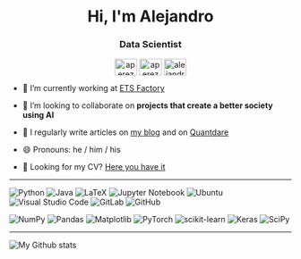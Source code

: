 <h1 align="center">Hi, I'm Alejandro</h1>
<h3 align="center">Data Scientist</h3>

<p align="center">
    <a href="mailto:alejandroperezsanjuan@gmail.com"><img align="center" src="https://unpkg.com/simple-icons@latest/icons/gmail.svg" alt="aperez" height="30" width="40" /></a>
    <a href="https://www.linkedin.com/in/alejandro-pérez-sanjuán/" target="blank"><img align="center" src="https://unpkg.com/simple-icons@latest/icons/linkedin.svg" alt="aperez" height="30" width="40" /></a>
    <a href="https://medium.com/@alejandrops" target="blank"><img align="center" src="https://unpkg.com/simple-icons@latest/icons/medium.svg" alt="alejandrops" height="30" width="40" /></a>
</p>

- 🔭 I’m currently working at [ETS Factory](https://www.etsfactory.com/)

- 👯 I’m looking to collaborate on **projects that create a better society using AI**

- 📝 I regularly write articles on [my blog](https://xylambda.github.io/blog/) and on [Quantdare](https://quantdare.com/author/aperez/)

- 😄 Pronouns: he / him / his

- 📄 Looking for my CV? [Here you have it](https://xylambda.github.io/blog/assets/resume.pdf)

-----

![Python](https://img.shields.io/badge/python-3670A0?style=for-the-badge&logo=python&logoColor=ffdd54)
![Java](https://img.shields.io/badge/java-%23ED8B00.svg?style=for-the-badge&logo=java&logoColor=white)
![LaTeX](https://img.shields.io/badge/latex-%23008080.svg?style=for-the-badge&logo=latex&logoColor=white)
![Jupyter Notebook](https://img.shields.io/badge/jupyter-%23FA0F00.svg?style=for-the-badge&logo=jupyter&logoColor=white)
![Ubuntu](https://img.shields.io/badge/Ubuntu-E95420?style=for-the-badge&logo=ubuntu&logoColor=white)
![Visual Studio Code](https://img.shields.io/badge/Visual%20Studio%20Code-0078d7.svg?style=for-the-badge&logo=visual-studio-code&logoColor=white)
![GitLab](https://img.shields.io/badge/gitlab-%23181717.svg?style=for-the-badge&logo=gitlab&logoColor=white)
![GitHub](https://img.shields.io/badge/github-%23121011.svg?style=for-the-badge&logo=github&logoColor=white)


![NumPy](https://img.shields.io/badge/numpy-%23013243.svg?style=for-the-badge&logo=numpy&logoColor=white)
![Pandas](https://img.shields.io/badge/pandas-%23150458.svg?style=for-the-badge&logo=pandas&logoColor=white)
![Matplotlib](https://img.shields.io/badge/Matplotlib-%23ffffff.svg?style=for-the-badge&logo=Matplotlib&logoColor=black)
![PyTorch](https://img.shields.io/badge/PyTorch-%23EE4C2C.svg?style=for-the-badge&logo=PyTorch&logoColor=white)
![scikit-learn](https://img.shields.io/badge/scikit--learn-%23F7931E.svg?style=for-the-badge&logo=scikit-learn&logoColor=white)
![Keras](https://img.shields.io/badge/Keras-%23D00000.svg?style=for-the-badge&logo=Keras&logoColor=white)
![SciPy](https://img.shields.io/badge/SciPy-%230C55A5.svg?style=for-the-badge&logo=scipy&logoColor=%white)

-----

![My Github stats](https://github-readme-stats.vercel.app/api?username=Xylambda&show_icons=true&hide_border=true)
